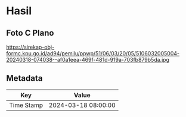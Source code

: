 # Hasil

## Foto C Plano

https://sirekap-obj-formc.kpu.go.id/ad94/pemilu/ppwp/51/06/03/20/05/5106032005004-20240318-074038--af0a1eea-469f-481d-919a-703fb879b5da.jpg


## Metadata

| Key        | Value               |
| ---------- | ------------------- |
| Time Stamp | 2024-03-18 08:00:00 |



